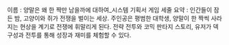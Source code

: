이름 : 양말은 왜 한 짝만 남을까에 대하여_시스템 기획서 
게임 세줄 요약 : 인간들이 잠든 밤, 고양이와 쥐가 전쟁을 벌이는 세상.
주인공은 평범한 대학생, 양말이 한 짝씩 사라지는 현상을 계기로 전쟁에 휘말리게 된다.
전략 전투와 코믹 판타지 스토리, 유저가 덱 구성과 전투를 통해 성장과 재미를 체험할 수 있다.